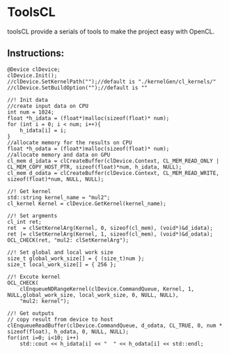 # ToolsCL
toolsCL provide a serials of tools to make the project easy with OpenCL.

## Instructions:
	@Device clDevice;
	clDevice.Init();  
	//clDevice.SetKernelPath("");//default is "./kernelGen/cl_kernels/"
	//clDevice.SetBuildOption("");//default is ""
	
	//! Init data
	//create input data on CPU
	int num = 1024;
	float *h_idata = (float*)malloc(sizeof(float)* num);
	for (int i = 0; i < num; i++){
		h_idata[i] = i;
	}
	//allocate memory for the results on CPU
	float *h_odata = (float*)malloc(sizeof(float)* num);
	//allocate memory and data on GPU
	cl_mem d_idata = clCreateBuffer(clDevice.Context, CL_MEM_READ_ONLY | CL_MEM_COPY_HOST_PTR, sizeof(float)*num, h_idata, NULL);
	cl_mem d_odata = clCreateBuffer(clDevice.Context, CL_MEM_READ_WRITE, sizeof(float)*num, NULL, NULL);

	//! Get kernel
	std::string kernel_name = "mul2";
	cl_kernel Kernel = clDevice.GetKernel(kernel_name);

	//! Set argments
	cl_int ret;
	ret  = clSetKernelArg(Kernel, 0, sizeof(cl_mem), (void*)&d_idata);
	ret |= clSetKernelArg(Kernel, 1, sizeof(cl_mem), (void*)&d_odata);
	OCL_CHECK(ret, "mul2: clSetKernelArg");

	//! Set global and local work size
	size_t global_work_size[] = { (size_t)num };
	size_t local_work_size[] = { 256 };

	//! Excute kernel
	OCL_CHECK(
		clEnqueueNDRangeKernel(clDevice.CommandQueue, Kernel, 1, NULL,global_work_size, local_work_size, 0, NULL, NULL), 
		"mul2: kernel");

	//! Get outputs
	// copy result from device to host
	clEnqueueReadBuffer(clDevice.CommandQueue, d_odata, CL_TRUE, 0, num * sizeof(float), h_odata, 0, NULL, NULL);
	for(int i=0; i<10; i++)
		std::cout << h_idata[i] << "  " << h_odata[i] << std::endl;
